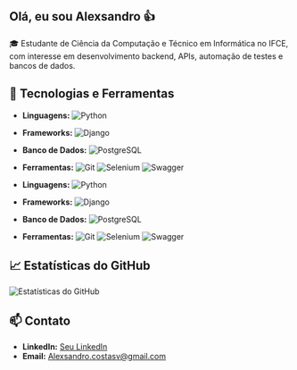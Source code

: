 ## Olá, eu sou Alexsandro 👍

🎓 Estudante de Ciência da Computação e Técnico em Informática no IFCE, com interesse em desenvolvimento backend, APIs, automação de testes e bancos de dados.

## 🔧 Tecnologias e Ferramentas

- **Linguagens:**
  ![Python](https://img.shields.io/badge/Python-14354C?style=for-the-badge&logo=python&logoColor=white)
- **Frameworks:**
  ![Django](https://img.shields.io/badge/Django-092E20?style=for-the-badge&logo=django&logoColor=white)
- **Banco de Dados:**
  ![PostgreSQL](https://img.shields.io/badge/PostgreSQL-316192?style=for-the-badge&logo=postgresql&logoColor=white)
- **Ferramentas:**
  ![Git](https://img.shields.io/badge/GIT-E44C30?style=for-the-badge&logo=git&logoColor=white) ![Selenium](https://img.shields.io/badge/Selenium-43B02A?style=for-the-badge&logo=selenium&logoColor=white) ![Swagger](https://img.shields.io/badge/Swagger-85EA2D?style=for-the-badge&logo=swagger&logoColor=black)

- **Linguagens:** ![Python](https://img.shields.io/badge/Python-3776AB?style=flat&logo=python&logoColor=white)
- **Frameworks:** ![Django](https://img.shields.io/badge/Django-092D44?style=flat&logo=django&logoColor=white)
- **Banco de Dados:** ![PostgreSQL](https://img.shields.io/badge/PostgreSQL-336791?style=flat&logo=postgresql&logoColor=white)
- **Ferramentas:** ![Git](https://img.shields.io/badge/Git-F05032?style=flat&logo=git&logoColor=white) ![Selenium](https://img.shields.io/badge/Selenium-43B02A?style=flat&logo=selenium&logoColor=white) ![Swagger](https://img.shields.io/badge/Swagger-85EA2D?style=flat&logo=swagger&logoColor=black)


## 📈 Estatísticas do GitHub

![Estatísticas do GitHub](https://github-readme-stats.vercel.app/api?username=AlexsandroCosta&show_icons=true&theme=dracula)

## 📫 Contato

- **LinkedIn:** [Seu LinkedIn](https://www.linkedin.com/in/seu_usuario)
- **Email:** [Alexsandro.costasv@gmail.com](mailto:Alexsandro.costasv@gmail.com)

